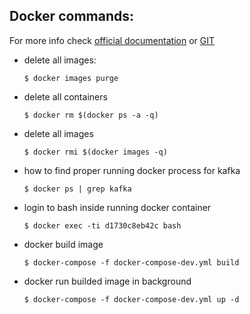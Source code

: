 ## Docker commands:
For more info check [official documentation](https://docs.docker.com/) or  [GIT](https://github.com/docker)



* delete all images:
    ```
    $ docker images purge
    ```
* delete all containers

    ```
    $ docker rm $(docker ps -a -q)
    ```
* delete all images
    ```
    $ docker rmi $(docker images -q)
    ```

*  how to find proper running docker process for kafka
    ```
    $ docker ps | grep kafka
    ```
* login to bash inside running docker container
    ```
    $ docker exec -ti d1730c8eb42c bash
    ```
*  docker build image
    ```
    $ docker-compose -f docker-compose-dev.yml build
    ```
*  docker run builded image in background
    ```
    $ docker-compose -f docker-compose-dev.yml up -d
    ```